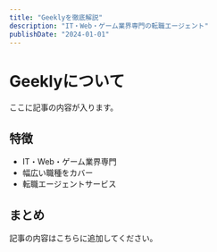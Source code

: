 ```yaml
---
title: "Geeklyを徹底解説"
description: "IT・Web・ゲーム業界専門の転職エージェント"
publishDate: "2024-01-01"
---
```


# Geeklyについて

ここに記事の内容が入ります。

## 特徴

- IT・Web・ゲーム業界専門
- 幅広い職種をカバー
- 転職エージェントサービス

## まとめ

記事の内容はこちらに追加してください。